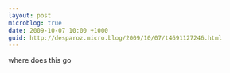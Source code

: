 ```yaml
---
layout: post
microblog: true
date: 2009-10-07 10:00 +1000
guid: http://desparoz.micro.blog/2009/10/07/t4691127246.html
---
```

where does this go
